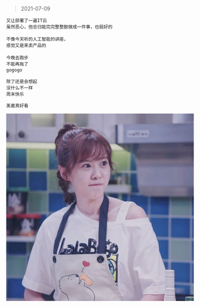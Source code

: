 >2021-07-09

```
又让部署了一遍IT云
虽然恶心，但总归能完完整整额做成一件事，也挺好的

不像今天听的人工智能的讲座，
感觉又是来卖产品的

今晚去跑步
不能再拖了
gogogo

```

```
除了还是会想起
没什么不一样
周末快乐
```

```
美嘉真好看
```

![](../../images/2021-07-09.jpeg)